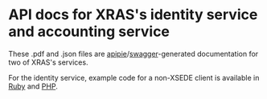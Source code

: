 # API docs for XRAS's identity service and accounting service

These .pdf and .json files are [apipie](https://github.com/Apipie/apipie-rails)/[swagger](https://stackoverflow.com/a/54525221/2097284)-generated documentation for two of XRAS's services.

For the identity service, example code for a non-XSEDE client is available
in [Ruby](https://gist.github.com/speckins/dd7f96b77de043fe15264965de2310c8)
and [PHP](https://gist.github.com/speckins/c87d4724fe0a2190894d8bfc9b8a6a53).
